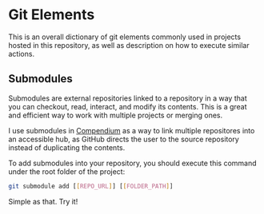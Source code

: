 # Git Elements

This is an overall dictionary of git elements commonly used in projects hosted in this repository, as well as description on how to execute similar actions.

## Submodules

Submodules are external repositories linked to a repository in a way that you can checkout, read, interact, and modify its contents. This is a great and efficient way to work with multiple projects or merging ones.

I use submodules in [Compendium](https://github.com/vega-star/compendium) as a way to link multiple repositores into an accessible hub, as GitHub directs the user to the source repository instead of duplicating the contents. 

To add submodules into your repository, you should execute this command under the root folder of the project:

```bash
git submodule add [[REPO_URL]] [[FOLDER_PATH]]
```

Simple as that. Try it!